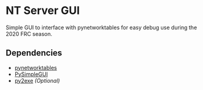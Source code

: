 # NT Server GUI
Simple GUI to interface with pynetworktables for easy debug use during the 2020 FRC season.

## Dependencies
- [pynetworktables](https://github.com/robotpy/pynetworktables)
- [PySimpleGUI](https://pysimplegui.readthedocs.io/en/latest/)
- [py2exe](https://www.py2exe.org/) *(Optional)*